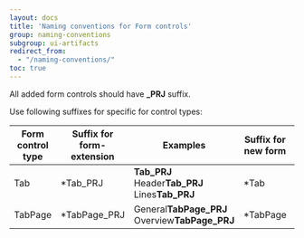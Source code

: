```yaml
---
layout: docs
title: 'Naming conventions for Form controls'
group: naming-conventions
subgroup: ui-artifacts
redirect_from:
  - "/naming-conventions/"
toc: true
---
```


All added form controls should have <b>_PRJ</b> suffix.

Use following suffixes for specific for control types:

| Form control type | Suffix for form-extension | Examples | Suffix for new form | Examples | 
--------------------|---------------------------|----------|---------------------|----------|
| Tab | *Tab_PRJ | <b>Tab_PRJ</b><br/> Header<b>Tab_PRJ</b><br/> Lines<b>Tab_PRJ</b> | *Tab | <b>Tab</b><br/> Header<b>Tab</b><br/> Trans<b>Tab</b> |
| TabPage | *TabPage_PRJ | General<b>TabPage_PRJ</b><br/> Overview<b>TabPage_PRJ</b> | *TabPage | Overview<b>TabPage</b> |

